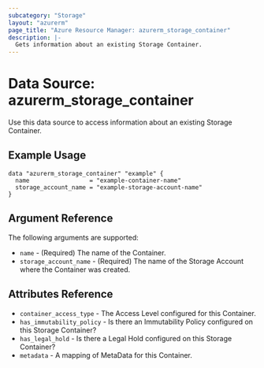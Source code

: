 ```yaml
---
subcategory: "Storage"
layout: "azurerm"
page_title: "Azure Resource Manager: azurerm_storage_container"
description: |-
  Gets information about an existing Storage Container.
---
```


# Data Source: azurerm_storage_container

Use this data source to access information about an existing Storage Container.

## Example Usage

```hcl
data "azurerm_storage_container" "example" {
  name                 = "example-container-name"
  storage_account_name = "example-storage-account-name"
}
```

## Argument Reference

The following arguments are supported:

* `name` - (Required) The name of the Container.
* `storage_account_name` - (Required) The name of the Storage Account where the Container was created.

## Attributes Reference

* `container_access_type` - The Access Level configured for this Container.
* `has_immutability_policy` - Is there an Immutability Policy configured on this Storage Container?
* `has_legal_hold` - Is there a Legal Hold configured on this Storage Container?
* `metadata`  - A mapping of MetaData for this Container.
